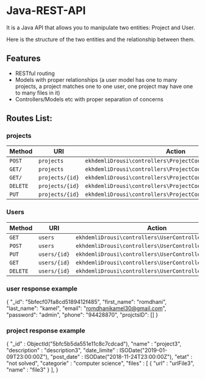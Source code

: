 # Java-REST-API
It is a Java API that allows you to manipulate two entities: Project and User.

Here is the structure of the two entities and the relationship between them.

## Features

- RESTful routing
- Models with proper relationships (a user model has one to many projects, a project matches one to one user, one project may have one to many files in it)
- Controllers/Models etc with proper separation of concerns

## Routes List:

### projects

| Method     | URI                               | Action                                                       |
|------------|-----------------------------------|--------------------------------------------------------------|
| `POST`     | `projects`                        |`ekhdemliDrousi\controllers\ProjectController@createProject` |          
| `GET/`     | `projects`                        | `ekhdemliDrousi\controllers\ProjectController@getProjects`  |
| `GET/`     | `projects/{id}`                   | `ekhdemliDrousi\controllers\ProjectController@getProject`   |
| `DELETE`   | `projects/{id}`                   | `ekhdemliDrousi\controllers\ProjectController@deleteProject`|
| `PUT`      | `projects/{id}`                   | `ekhdemliDrousi\controllers\ProjectController@updateProject`|


### Users

| Method     | URI                               | Action                                                        |
|------------|-----------------------------------|---------------------------------------------------------------|
| `GET`      | `users`                           | `ekhdemliDrousi\controllers\UserController@getUsers`         |
| `POST`     | `users`                           | `ekhdemliDrousi\controllers\UserController@createUser`       |
| `PUT`      | `users/{id}`                      | `ekhdemliDrousi\controllers\UserController@updateUser`       |
| `GET`      | `users/{id}`                      | `ekhdemliDrousi\controllers\UserController@getUser`          |
| `DELETE`   | `users/{id}`                      | `ekhdemliDrousi\controllers\UserController@deleteUser`       |


### user response example
{
    "_id": "5bfecf07fa8cd5189412f485",
    "first_name": "romdhani",
    "last_name": "kamel",
    "email": "romdhanikamel30@gmail.com",
    "password": "admin",
    "phone": "94428870",
    "projctsID": []
}

### project response example
{
        "_id" : ObjectId("5bfc5b5da551e11c8c7cdcad"),
        "name" : "project3",
        "description" : "description3",
        "date_limite" : ISODate("2019-01-09T23:00:00Z"),
        "post_date" : ISODate("2018-11-24T23:00:00Z"),
        "etat" : "not solved",
        "categorie" : "computer science",
        "files" : [
                {
                        "url" : "urlFile3",
                        "name" : "file3"
                }
        ],
}
